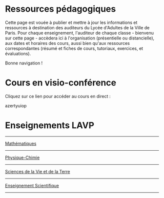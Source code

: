 # Ressources pédagogiques

Cette page est vouée à publier et mettre à jour les informations et ressources à destination des auditeurs du Lycée d'Adultes de la Ville de Paris. Pour chaque enseignement, l'auditeur de chaque classe - bienvenu sur cette page - accèdera ici à l'organisation (présentielle ou distancielle), aux dates et horaires des cours, aussi bien qu'aux ressources correspondantes (résumé et fiches de cours, tutoriaux, exercices, et évaluations). 


Bonne navigation ! 

# Cours en visio-conférence

Cliquez sur ce lien pour accéder au cours en direct : 

azertyuiop

# Enseignements LAVP

---
[Mathématiques](/mathematics)


---
[Physique-Chimie](/pc)


---
[Sciences de la Vie et de la Terre](/svt)


---
[Enseignement Scientifique](/es)


---
